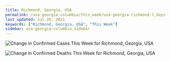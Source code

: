```yaml
---
title: Richmond, Georgia, USA
permalink: /usa-georgia-columbia/this_week/usa-georgia-richmond-7_days.html
last_updated: Jul 28, 2021
keywords: ["Richmond, Georgia, USA", "This Week"]
sidebar: usa-georgia-columbia_sidebar
---
```


![Change in Confirmed Cases This Week for Richmond, Georgia, USA](/covid_tracker/images/graphs/usa-georgia-richmond-delta_confirmed-7_days_graph.png)

![Change in Confirmed Deaths This Week for Richmond, Georgia, USA](/covid_tracker/images/graphs/usa-georgia-richmond-delta_deaths-7_days_graph.png)
